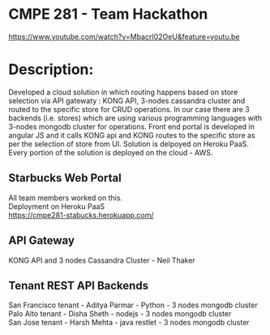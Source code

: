 # CMPE 281 - Team Hackathon 
https://www.youtube.com/watch?v=MbacrI02OeU&feature=youtu.be

# Description:
Developed a cloud solution in which routing happens based on store selection via API gatewaty : KONG API, 3-nodes cassandra cluster and routed to the specific store for CRUD operations. In our case there are 3 backends (i.e. stores) which are using various programming languages with 3-nodes mongodb cluster for operations. Front end portal is developed in angular JS and it calls KONG api and KONG routes to the specific store as per the selection of store from UI. Solution is delpoyed on Heroku PaaS. Every portion of the solution is deployed on the cloud - AWS.

## Starbucks Web Portal   
All team members worked on this.   
Deployment on Heroku PaaS  
https://cmpe281-stabucks.herokuapp.com/

## API Gateway  
KONG API and 3 nodes Cassandra Cluster - Neil Thaker

## Tenant REST API Backends   
San Francisco tenant -  Aditya Parmar - Python - 3 nodes mongodb cluster    
Palo Alto tenant -  Disha Sheth  - nodejs - 3 nodes mongodb cluster    
San Jose tenant - Harsh Mehta  - java restlet -  3 nodes mongodb cluster  

